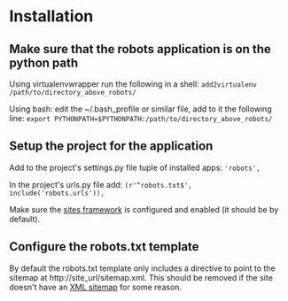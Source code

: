 Installation
============

Make sure that the robots application is on the python path
-----------------------------------------------------------

Using virtualenvwrapper run the following in a shell:
`add2virtualenv /path/to/directory_above_robots/`

Using bash:
edit the ~/.bash_profile or similar file, add to it the following line:
`export PYTHONPATH=$PYTHONPATH:/path/to/directory_above_robots/`

Setup the project for the application
-------------------------------------

Add to the project's settings.py file tuple of installed apps:
`'robots',`

In the project's urls.py file add:
`(r'^robots.txt$', include('robots.urls')),`

Make sure the [sites framework](http://docs.djangoproject.com/en/dev/ref/contrib/sites/#module-django.contrib.sites) is configured and enabled (it should be by default). 

Configure the robots.txt template
---------------------------------

By default the robots.txt template only includes a directive to point to the sitemap at http://site_url/sitemap.xml. This should be removed if the site doesn't have an [XML sitemap](http://docs.djangoproject.com/en/dev/ref/contrib/sitemaps/) for some reason.